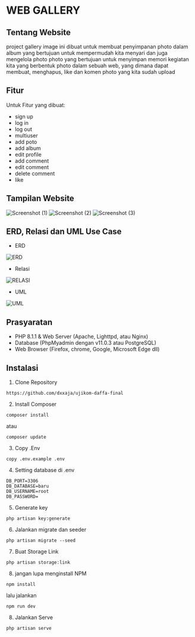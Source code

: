 # WEB GALLERY

## Tentang Website

project gallery image ini dibuat untuk membuat penyimpanan photo dalam album yang bertujuan untuk mempermudah kita menyari dan juga mengelola photo photo yang bertujuan untuk menyimpan memori kegiatan kita yang berbentuk photo dalam sebuah web, yang dimana dapat membuat, menghapus, like dan komen photo yang kita sudah upload

## Fitur

Untuk Fitur yang dibuat:
- sign up
- log in
- log out
- multiuser
- add poto
- add album
- edit profile
- add comment
- edit comment
- delete comment
- like

## Tampilan Website

![Screenshot (1)](https://github.com/dxxaja/v3-main/assets/126997743/4c2921c9-e05c-418f-99c6-f46301fdf695)
![Screenshot (2)](https://github.com/dxxaja/v3-main/assets/126997743/143db1a0-189d-4677-b725-e5651901c34d)
![Screenshot (3)](https://github.com/dxxaja/v3-main/assets/126997743/af3e5870-3377-4faa-81b8-9693c737e147)

## ERD, Relasi dan UML Use Case

- ERD

![ERD](https://github.com/dxxaja/v3-main/assets/126997743/d7d72b31-c857-41a6-8206-f046e24bf04a)


- Relasi

![RELASI](https://github.com/dxxaja/v3-main/assets/126997743/8a0aabda-68ca-4e32-a1a2-bc6114b82e63)

- UML

![UML](https://github.com/dxxaja/v3-main/assets/126997743/43e63125-5fc1-458a-90a8-b76b1840a7f1)

## Prasyaratan

- PHP 8.1.1 & Web Server (Apache, Lighttpd, atau Nginx)
- Database (PhpMyadmin dengan v11.0.3 atau PostgreSQL)
- Web Browser (Firefox, chrome, Google, Microsoft Edge dll)

## Instalasi
1. Clone Repository
```
https://github.com/dxxaja/ujikom-daffa-final
```

2. Install Composer
```
composer install
```
atau
```
composer update
```

3. Copy .Env
```
copy .env.example .env
```

4. Setting database di .env
```
DB_PORT=3306
DB_DATABASE=baru
DB_USERNAME=root
DB_PASSWORD=
```

5. Generate key
```
php artisan key:generate
```

6. Jalankan migrate dan seeder
```
php artisan migrate --seed
```

7. Buat Storage Link
```
php artisan storage:link
```

8. jangan lupa menginstall NPM
```
npm install
```
lalu jalankan
```
npm run dev
```

8. Jalankan Serve
```
php artisan serve
```
